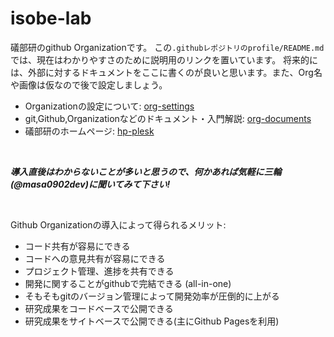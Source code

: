 # isobe-lab

礒部研のgithub Organizationです。
この`.githubレポジトリのprofile/README.md`では、現在はわかりやすさのために説明用のリンクを置いています。
将来的には、外部に対するドキュメントをここに書くのが良いと思います。また、Org名や画像は仮なので後で設定しましょう。
- Organizationの設定について: [org-settings](https://github.com/isobe-lab/org-settings)
- git,Github,Organizationなどのドキュメント・入門解説: [org-documents](https://github.com/isobe-lab/org-documents)
- 礒部研のホームページ: [hp-plesk](https://github.com/isobe-lab/hp-plesk)

<br />

_**導入直後はわからないことが多いと思うので、何かあれば気軽に三輪(@masa0902dev)に聞いてみて下さい!**_

<br />

Github Organizationの導入によって得られるメリット:
- コード共有が容易にできる
- コードへの意見共有が容易にできる
- プロジェクト管理、進捗を共有できる
- 開発に関することがgithubで完結できる (all-in-one)
- そもそもgitのバージョン管理によって開発効率が圧倒的に上がる
- 研究成果をコードベースで公開できる
- 研究成果をサイトベースで公開できる(主にGithub Pagesを利用)



<!--

**Here are some ideas to get you started:**

🙋‍♀️ A short introduction - what is your organization all about?
🌈 Contribution guidelines - how can the community get involved?
👩‍💻 Useful resources - where can the community find your docs? Is there anything else the community should know?
🍿 Fun facts - what does your team eat for breakfast?
🧙 Remember, you can do mighty things with the power of [Markdown](https://docs.github.com/github/writing-on-github/getting-started-with-writing-and-formatting-on-github/basic-writing-and-formatting-syntax)
-->
